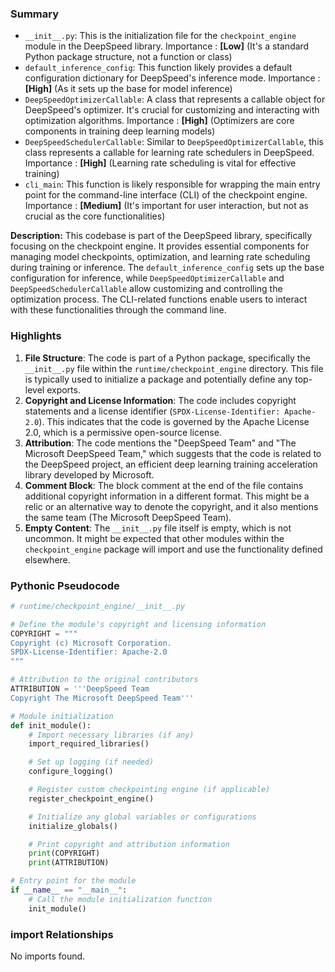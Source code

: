 

### Summary



* `__init__.py`: This is the initialization file for the `checkpoint_engine` module in the DeepSpeed library. Importance : **[Low]** (It's a standard Python package structure, not a function or class)
* `default_inference_config`: This function likely provides a default configuration dictionary for DeepSpeed's inference mode. Importance : **[High]** (As it sets up the base for model inference)
* `DeepSpeedOptimizerCallable`: A class that represents a callable object for DeepSpeed's optimizer. It's crucial for customizing and interacting with optimization algorithms. Importance : **[High]** (Optimizers are core components in training deep learning models)
* `DeepSpeedSchedulerCallable`: Similar to `DeepSpeedOptimizerCallable`, this class represents a callable for learning rate schedulers in DeepSpeed. Importance : **[High]** (Learning rate scheduling is vital for effective training)
* `cli_main`: This function is likely responsible for wrapping the main entry point for the command-line interface (CLI) of the checkpoint engine. Importance : **[Medium]** (It's important for user interaction, but not as crucial as the core functionalities) 

**Description:**
This codebase is part of the DeepSpeed library, specifically focusing on the checkpoint engine. It provides essential components for managing model checkpoints, optimization, and learning rate scheduling during training or inference. The `default_inference_config` sets up the base configuration for inference, while `DeepSpeedOptimizerCallable` and `DeepSpeedSchedulerCallable` allow customizing and controlling the optimization process. The CLI-related functions enable users to interact with these functionalities through the command line.

### Highlights



1. **File Structure**: The code is part of a Python package, specifically the `__init__.py` file within the `runtime/checkpoint_engine` directory. This file is typically used to initialize a package and potentially define any top-level exports.
2. **Copyright and License Information**: The code includes copyright statements and a license identifier (`SPDX-License-Identifier: Apache-2.0`). This indicates that the code is governed by the Apache License 2.0, which is a permissive open-source license.
3. **Attribution**: The code mentions the "DeepSpeed Team" and "The Microsoft DeepSpeed Team," which suggests that the code is related to the DeepSpeed project, an efficient deep learning training acceleration library developed by Microsoft.
4. **Comment Block**: The block comment at the end of the file contains additional copyright information in a different format. This might be a relic or an alternative way to denote the copyright, and it also mentions the same team (The Microsoft DeepSpeed Team).
5. **Empty Content**: The `__init__.py` file itself is empty, which is not uncommon. It might be expected that other modules within the `checkpoint_engine` package will import and use the functionality defined elsewhere.

### Pythonic Pseudocode

```python
# runtime/checkpoint_engine/__init__.py

# Define the module's copyright and licensing information
COPYRIGHT = """
Copyright (c) Microsoft Corporation.
SPDX-License-Identifier: Apache-2.0
"""

# Attribution to the original contributors
ATTRIBUTION = '''DeepSpeed Team
Copyright The Microsoft DeepSpeed Team'''

# Module initialization
def init_module():
    # Import necessary libraries (if any)
    import_required_libraries()

    # Set up logging (if needed)
    configure_logging()

    # Register custom checkpointing engine (if applicable)
    register_checkpoint_engine()

    # Initialize any global variables or configurations
    initialize_globals()

    # Print copyright and attribution information
    print(COPYRIGHT)
    print(ATTRIBUTION)

# Entry point for the module
if __name__ == "__main__":
    # Call the module initialization function
    init_module()
```


### import Relationships

No imports found.